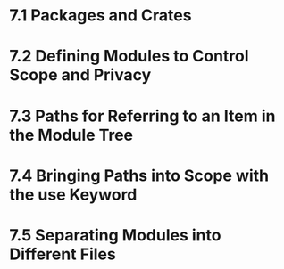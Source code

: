 # 7.1 Packages and Crates
# 7.2 Defining Modules to Control Scope and Privacy
# 7.3 Paths for Referring to an Item in the Module Tree
# 7.4 Bringing Paths into Scope with the use Keyword
# 7.5 Separating Modules into Different Files
